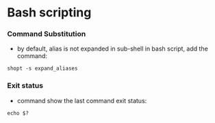 
# Bash scripting

### Command Substitution
 - by default, alias is not expanded in sub-shell in bash script, add the command:
 ```
 shopt -s expand_aliases
 ```
 
### Exit status
 - command show the last command exit status: 
  ```
  echo $? 
  ```
